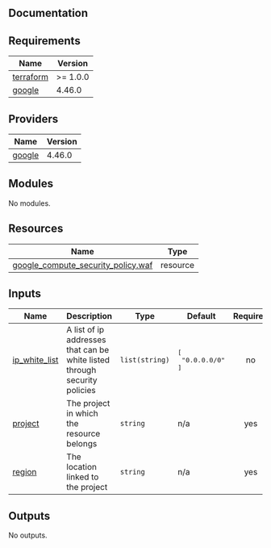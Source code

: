 ## Documentation

<!-- BEGINNING OF PRE-COMMIT-TERRAFORM DOCS HOOK -->
## Requirements

| Name | Version |
|------|---------|
| <a name="requirement_terraform"></a> [terraform](#requirement\_terraform) | >= 1.0.0 |
| <a name="requirement_google"></a> [google](#requirement\_google) | 4.46.0 |

## Providers

| Name | Version |
|------|---------|
| <a name="provider_google"></a> [google](#provider\_google) | 4.46.0 |

## Modules

No modules.

## Resources

| Name | Type |
|------|------|
| [google_compute_security_policy.waf](https://registry.terraform.io/providers/hashicorp/google/4.46.0/docs/resources/compute_security_policy) | resource |

## Inputs

| Name | Description | Type | Default | Required |
|------|-------------|------|---------|:--------:|
| <a name="input_ip_white_list"></a> [ip\_white\_list](#input\_ip\_white\_list) | A list of ip addresses that can be white listed through security policies | `list(string)` | <pre>[<br>  "0.0.0.0/0"<br>]</pre> | no |
| <a name="input_project"></a> [project](#input\_project) | The project in which the resource belongs | `string` | n/a | yes |
| <a name="input_region"></a> [region](#input\_region) | The location linked to the project | `string` | n/a | yes |

## Outputs

No outputs.
<!-- END OF PRE-COMMIT-TERRAFORM DOCS HOOK -->
